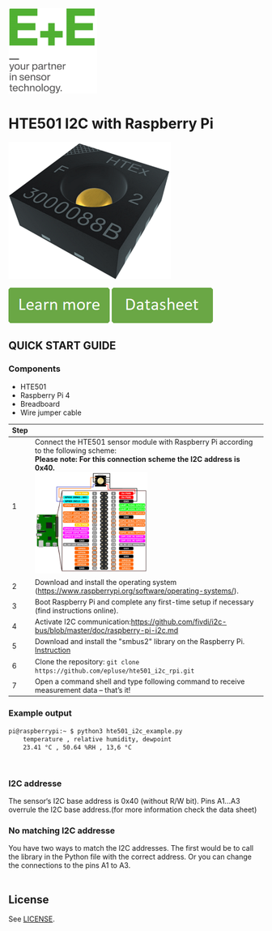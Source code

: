 [![E+E_Logo](./images/epluse-logo.png)](https://www.epluse.com/en/)

# HTE501 I2C with Raspberry Pi 


![HTE501](./images/HTE501.png) 


[![button1](./images/learn-more.png)](link)   [![button2](./images/data-sheet.png)](./pdf/datasheet_HTE501_v1.0.pdf) 



## QUICK START GUIDE  

### Components 
- HTE501
- Raspberry Pi 4
- Breadboard 
- Wire jumper cable <br>

| Step |                                                                                                                                                             |
|------|-------------------------------------------------------------------------------------------------------------------------------------------------------------|
| 1    | Connect the HTE501 sensor module with Raspberry Pi according to the following scheme:<br>__Please note: For this connection scheme the I2C address is 0x40.__ <br>  [<img src="images/HTE501_rpi.png" width="50%"/>](images/HTE501_rpi.png)|
| 2    | Download and install the operating system (https://www.raspberrypi.org/software/operating-systems/).                                                            |
| 3    | Boot Raspberry Pi and complete any first-time setup if necessary (find instructions online).                                                                |
| 4    | Activate I2C communication:https://github.com/fivdi/i2c-bus/blob/master/doc/raspberry-pi-i2c.md                     |
| 5    | Download and install the "smbus2" library on the Raspberry Pi. [Instruction](https://pypi.org/project/smbus2/#:~:text=Installation%20instructions)            |
| 6    | Clone the repository: ```git clone https://github.com/epluse/hte501_i2c_rpi.git```  |
| 7    | Open a command shell and type following command to receive measurement data – that’s it! |


### Example output

```shell
pi@raspberrypi:~ $ python3 hte501_i2c_example.py
	temperature , relative humidity, dewpoint
	23.41 °C , 50.64 %RH , 13,6 °C
```
<br>


### I2C addresse 
The sensor‘s I2C base address is 0x40 (without R/W bit). Pins A1...A3 overrule the I2C base address.(for more information check the data sheet) <br>
### No matching I2C addresse
You have two ways to match the I2C addresses. The first would be to call the library in the Python file with the correct address. Or you can change the connections to the pins A1 to A3.
<br> 
<br>

## License 
See [LICENSE](LICENSE).